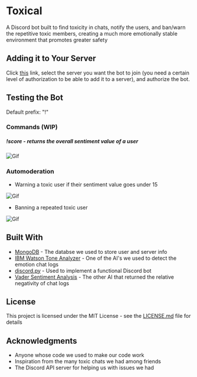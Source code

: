 # Toxical

A Discord bot built to find toxicity in chats, notify the users, and ban/warn the repetitive toxic members, creating a much more emotionally stable environment that promotes greater safety 

## Adding it to Your Server

Click [this](https://discordapp.com/oauth2/authorize?client_id=427147274498342932&scope=bot) link, select the server you want the bot to join (you need a certain level of authorization to be able to add it to a server), and authorize the bot.

## Testing the Bot

Default prefix: "!"

### Commands (WIP)

##### !score - returns the overall sentiment value of a user 

![Gif](https://media.giphy.com/media/42ypaRu4viI9jeQ17G/giphy.gif)

### Automoderation

* Warning a toxic user if their sentiment value goes under 15 

![Gif](https://media.giphy.com/media/PO5EuTADf3hCPICG2W/giphy.gif)

* Banning a repeated toxic user

![Gif](https://preview.ibb.co/jTZPpn/ban.gif)


## Built With

* [MongoDB](https://docs.mongodb.com/manual/) - The databse we used to store user and server info
* [IBM Watson Tone Analyzer](https://www.ibm.com/watson/services/tone-analyzer/) - One of the AI's we used to detect the emotion chat logs
* [discord.py](http://discordpy.readthedocs.io/en/latest/) - Used to implement a functional Discord bot
* [Vader Sentiment Analysis](https://github.com/cjhutto/vaderSentiment) - The other AI that returned the relative negativity of chat logs

## License

This project is licensed under the MIT License - see the [LICENSE.md](LICENSE.md) file for details

## Acknowledgments

* Anyone whose code we used to make our code work
* Inspiration from the many toxic chats we had among friends
* The Discord API server for helping us with issues we had 
